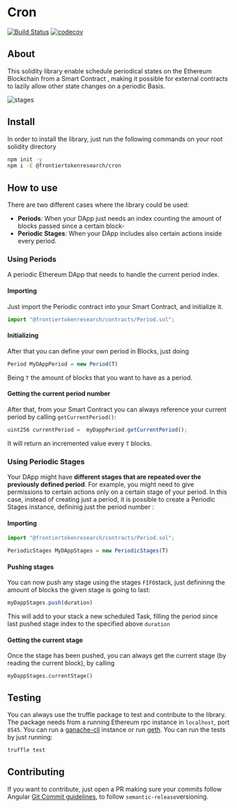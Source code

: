 # Cron

[![Build Status](https://travis-ci.com/Frontier-project/cron.svg?token=DJeMzxJJncp3nRaEUuxH&branch=master)](https://travis-ci.com/Frontier-project/cron)
[![codecov](https://codecov.io/gh/Frontier-project/cron/branch/master/graph/badge.svg?token=BGbU5Q6IRV)](https://codecov.io/gh/Frontier-project/cron)



## About

This solidity library enable schedule periodical states on the Ethereum Blockchain from a Smart Contract , making it possible for external contracts to lazily allow other state changes on a periodic Basis.


![stages](https://image.ibb.co/f6cMZd/Periodic_Stages.png)

## Install
In order to install the library, just run the following commands on your root solidity directory

```bash
npm init -y
npm i -E @frontiertokenresearch/cron
```
## How to use

There are two different cases where the library could be used: 
- **Periods**: When your DApp just needs an index counting the amount of blocks passed since a certain block-
- **Periodic Stages**: When your DApp includes also certain actions inside every period.

### Using Periods
A periodic Ethereum DApp that needs to handle the current period index. 

#### Importing
Just import the Periodic contract into your Smart Contract, and initialize it.
```javascript
import "@frontiertokenresearch/contracts/Period.sol";
```
#### Initializing
After that you can define your own period in Blocks, just doing

```javascript
Period MyDAppPeriod = new Period(T)
```

Being `T` the amount of blocks that you want to have as a period. 

#### Getting the current period number
After that, from your Smart Contract you can always reference your current period by calling `getCurrentPeriod()`: 

```javascript
uint256 currentPeriod =  myDappPeriod.getCurrentPeriod();
```
It will return an incremented value every `T` blocks. 

### Using Periodic Stages

Your DApp might have **different stages that are repeated over the previously defined period**. For example, you might need to give permissions to certain actions only on a certain stage of your period. In this case, instead of creating just a period, it is possible to create a Periodic Stages instance, defininig just the period number : 

#### Importing
```javascript
import "@frontiertokenresearch/contracts/Period.sol";

PeriodicStages MyDAppStages = new PeriodicStages(T)
```
#### Pushing stages
You can now push any stage using the stages `FIFO`stack, just defininng the amount of blocks the given stage is going to last:

```javascript
myDappStages.push(duration)
```

This will add to your stack a new scheduled Task, filling the period since last pushed stage index to the specified above `duration`

#### Getting the current stage
Once the stage has been pushed, you can always get the current stage (by reading the current block), by calling 
```javascriptg 
myDappStages.currentStage()
````

## Testing

You can always use the truffle package to test and contribute to the library. The package needs from a running Ethereum rpc instance in `localhost`, port `8545`. You can run a [ganache-cli](https://github.com/trufflesuite/ganache-cli) instance or run [geth](https://github.com/ethereum/go-ethereum). You can run the tests by just running:

```bash
truffle test
```


## Contributing

If you want to contribute, just open a PR making sure your commits follow Angular [Git Commit guidelines](https://github.com/angular/angular.js/blob/master/DEVELOPERS.md#-git-commit-guidelines), to follow `semantic-release`versioning.

